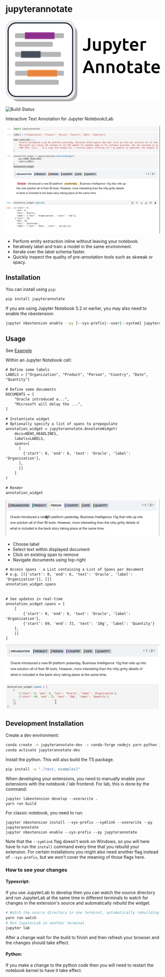 # jupyterannotate

![Apply Label](examples/images/logo.png?raw=true "Apply Label")


![Build Status](https://github.com/dataqa/jupyter-annotate/actions/workflows/build.yml/badge.svg?branch=main)

Interactive Text Annotation for Jupyter Notebook/Lab

![Jupyter Annotate](examples/images/Annotate_1.png?raw=true "Jupyter Annotate")

* Perform entity extraction inline without leaving your notebook.
* Iteratively label and train a model in the same environment.
* Iterate over the label schema faster.
* Quickly inspect the quality of pre-annotation tools such as skweak or spacy.

## Installation

You can install using `pip`:

```bash
pip install jupyterannotate
```

If you are using Jupyter Notebook 5.2 or earlier, you may also need to enable
the nbextension:

```bash
jupyter nbextension enable --py [--sys-prefix|--user|--system] jupyterannotate
```

## Usage

See [Example](examples/introduction.ipynb)

Within an Jupyter Notebook cell:

```
# Define some labels
LABELS = ["Organization", "Product", "Person", "Country", "Date", "Quantity"]

# Define some documents
DOCUMENTS = [
    "Oracle introduced a...",
    "Microsoft will delay the ...",
]

# Instantiate widget
# Optionally specify a list of spans to prepopulate
annotation_widget = jupyterannotate.AnnotateWidget(
    docs=NEWS_HEADLINES,
    labels=LABELS,
    spans=[
      [
        {'start': 0, 'end': 6, 'text': 'Oracle', 'label': 'Organization'},
      ],
      []
    ]
)

# Render
annotation_widget
```

![Apply Label](examples/images/Annotate_1.gif?raw=true "Apply Label")

- Choose label
- Select text within displayed document
- Click on existing span to remove
- Navigate documents using top-right

```
# Access spans - a List containing a List of Spans per document
# e.g. [[{'start': 0, 'end': 6, 'text': 'Oracle', 'label': 'Organization'}], []]
annotation_widget.spans


# See updates in real-time
annotation_widget.spans = [
    [
        {'start': 0, 'end': 6, 'text': 'Oracle', 'label': 'Organization'},
        {'start': 69, 'end': 72, 'text': '10g', 'label': 'Quantity'}
    ],
    []
]
```

![Update Python](examples/images/Annotate_2.gif?raw=true "Update Python")

## Development Installation

Create a dev environment:

```bash
conda create -n jupyterannotate-dev -c conda-forge nodejs yarn python jupyterlab
conda activate jupyterannotate-dev
```

Install the python. This will also build the TS package.

```bash
pip install -e ".[test, examples]"
```

When developing your extensions, you need to manually enable your extensions with the
notebook / lab frontend. For lab, this is done by the command:

```
jupyter labextension develop --overwrite .
yarn run build
```

For classic notebook, you need to run:

```
jupyter nbextension install --sys-prefix --symlink --overwrite --py jupyterannotate
jupyter nbextension enable --sys-prefix --py jupyterannotate
```

Note that the `--symlink` flag doesn't work on Windows, so you will here have to run
the `install` command every time that you rebuild your extension. For certain installations
you might also need another flag instead of `--sys-prefix`, but we won't cover the meaning
of those flags here.

### How to see your changes

#### Typescript:

If you use JupyterLab to develop then you can watch the source directory and run JupyterLab at the same time in different
terminals to watch for changes in the extension's source and automatically rebuild the widget.

```bash
# Watch the source directory in one terminal, automatically rebuilding when needed
yarn run watch
# Run JupyterLab in another terminal
jupyter lab
```

After a change wait for the build to finish and then refresh your browser and the changes should take effect.

#### Python:

If you make a change to the python code then you will need to restart the notebook kernel to have it take effect.
